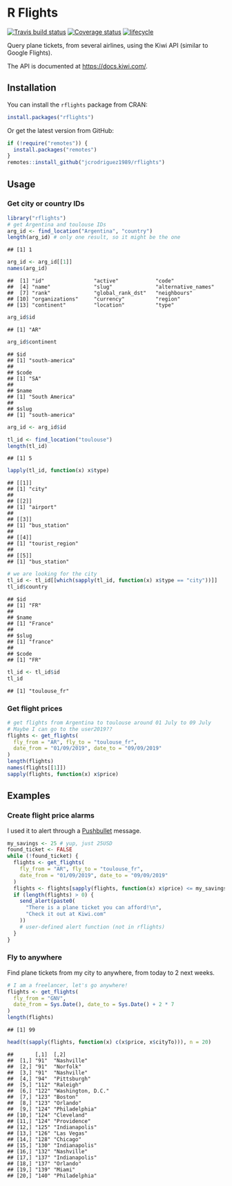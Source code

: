 R Flights
================

[![Travis build
status](https://travis-ci.org/jcrodriguez1989/rflights.svg?branch=master)](https://travis-ci.org/jcrodriguez1989/rflights)
[![Coverage
status](https://codecov.io/gh/jcrodriguez1989/rflights/branch/master/graph/badge.svg)](https://codecov.io/github/jcrodriguez1989/rflights?branch=master)
[![lifecycle](https://img.shields.io/badge/lifecycle-maturing-blue.svg)](https://www.tidyverse.org/lifecycle/#maturing)

Query plane tickets, from several airlines, using the Kiwi API (similar
to Google Flights).

The API is documented at <https://docs.kiwi.com/>.

## Installation

You can install the `rflights` package from CRAN:

``` r
install.packages("rflights")
```

Or get the latest version from GitHub:

``` r
if (!require("remotes")) {
  install.packages("remotes")
}
remotes::install_github("jcrodriguez1989/rflights")
```

## Usage

### Get city or country IDs

``` r
library("rflights")
# get Argentina and toulouse IDs
arg_id <- find_location("Argentina", "country")
length(arg_id) # only one result, so it might be the one
```

    ## [1] 1

``` r
arg_id <- arg_id[[1]]
names(arg_id)
```

    ##  [1] "id"                "active"            "code"             
    ##  [4] "name"              "slug"              "alternative_names"
    ##  [7] "rank"              "global_rank_dst"   "neighbours"       
    ## [10] "organizations"     "currency"          "region"           
    ## [13] "continent"         "location"          "type"

``` r
arg_id$id
```

    ## [1] "AR"

``` r
arg_id$continent
```

    ## $id
    ## [1] "south-america"
    ## 
    ## $code
    ## [1] "SA"
    ## 
    ## $name
    ## [1] "South America"
    ## 
    ## $slug
    ## [1] "south-america"

``` r
arg_id <- arg_id$id

tl_id <- find_location("toulouse")
length(tl_id)
```

    ## [1] 5

``` r
lapply(tl_id, function(x) x$type)
```

    ## [[1]]
    ## [1] "city"
    ## 
    ## [[2]]
    ## [1] "airport"
    ## 
    ## [[3]]
    ## [1] "bus_station"
    ## 
    ## [[4]]
    ## [1] "tourist_region"
    ## 
    ## [[5]]
    ## [1] "bus_station"

``` r
# we are looking for the city
tl_id <- tl_id[[which(sapply(tl_id, function(x) x$type == "city"))]]
tl_id$country
```

    ## $id
    ## [1] "FR"
    ## 
    ## $name
    ## [1] "France"
    ## 
    ## $slug
    ## [1] "france"
    ## 
    ## $code
    ## [1] "FR"

``` r
tl_id <- tl_id$id
tl_id
```

    ## [1] "toulouse_fr"

### Get flight prices

``` r
# get flights from Argentina to toulouse around 01 July to 09 July
# Maybe I can go to the user2019??
flights <- get_flights(
  fly_from = "AR", fly_to = "toulouse_fr",
  date_from = "01/09/2019", date_to = "09/09/2019"
)
length(flights)
names(flights[[1]])
sapply(flights, function(x) x$price)
```

## Examples

### Create flight price alarms

I used it to alert through a [Pushbullet](https://www.pushbullet.com/)
message.

``` r
my_savings <- 25 # yup, just 25USD
found_ticket <- FALSE
while (!found_ticket) {
  flights <- get_flights(
    fly_from = "AR", fly_to = "toulouse_fr",
    date_from = "01/09/2019", date_to = "09/09/2019"
  )
  flights <- flights[sapply(flights, function(x) x$price) <= my_savings]
  if (length(flights) > 0) {
    send_alert(paste0(
      "There is a plane ticket you can afford!\n",
      "Check it out at Kiwi.com"
    ))
    # user-defined alert function (not in rflights)
  }
}
```

### Fly to anywhere

Find plane tickets from my city to anywhere, from today to 2 next weeks.

``` r
# I am a freelancer, let's go anywhere!
flights <- get_flights(
  fly_from = "GNV",
  date_from = Sys.Date(), date_to = Sys.Date() + 2 * 7
)
length(flights)
```

    ## [1] 99

``` r
head(t(sapply(flights, function(x) c(x$price, x$cityTo))), n = 20)
```

    ##       [,1]  [,2]              
    ##  [1,] "91"  "Nashville"       
    ##  [2,] "91"  "Norfolk"         
    ##  [3,] "91"  "Nashville"       
    ##  [4,] "94"  "Pittsburgh"      
    ##  [5,] "112" "Raleigh"         
    ##  [6,] "122" "Washington, D.C."
    ##  [7,] "123" "Boston"          
    ##  [8,] "123" "Orlando"         
    ##  [9,] "124" "Philadelphia"    
    ## [10,] "124" "Cleveland"       
    ## [11,] "124" "Providence"      
    ## [12,] "125" "Indianapolis"    
    ## [13,] "126" "Las Vegas"       
    ## [14,] "128" "Chicago"         
    ## [15,] "130" "Indianapolis"    
    ## [16,] "132" "Nashville"       
    ## [17,] "137" "Indianapolis"    
    ## [18,] "137" "Orlando"         
    ## [19,] "139" "Miami"           
    ## [20,] "140" "Philadelphia"
